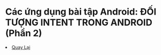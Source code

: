 <h1>Các ứng dụng bài tập Android: ĐỐI TƯỢNG INTENT TRONG ANDROID (Phần 2)</h1>


<li><a href="https://github.com/DuongNhatMinh/AndroidStudio">Quay Lại</a></li>
